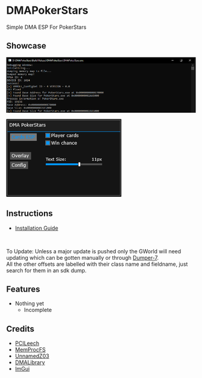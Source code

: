 # DMAPokerStars
Simple DMA ESP For PokerStars

## Showcase
<p align="Left">
  <img src="Images/image1.png" />
</p>
<p align="Left">
  <img src="Images/image2.png" />
</p>

## Instructions
* [Installation Guide](./Instructions.md)
<br>

To Update: Unless a major update is pushed only the GWorld will need updating which can be gotten manually or through [Dumper-7](https://github.com/Encryqed/Dumper-7).<br>
All the other offsets are labelled with their class name and fieldname, just search for them in an sdk dump. 

## Features
* Nothing yet
  * Incomplete

## Credits
* [PCILeech](https://github.com/ufrisk/pcileech)
* [MemProcFS](https://github.com/ufrisk/MemProcFS)
* [UnnamedZ03](https://github.com/UnnamedZ03/DBD-external-base)
* [DMALibrary](https://github.com/Metick/DMALibrary/tree/Master)
* [ImGui](https://github.com/ocornut/imgui/tree/Master)
